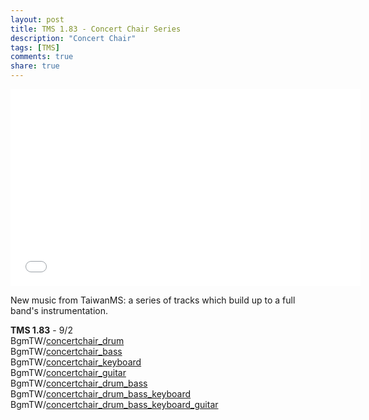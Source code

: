 ```yaml
---
layout: post
title: TMS 1.83 - Concert Chair Series
description: "Concert Chair"
tags: [TMS]
comments: true
share: true
---
```


<iframe width="560" height="315" src="//www.youtube.com/embed/videoseries?list=PLARr36qkoiWYmLzjRfBZI8MX3iIB8-PO-" frameborder="0" allowfullscreen></iframe>

New music from TaiwanMS: a series of tracks which build up to a full band's instrumentation.

<b>TMS 1.83</b> - 9/2  
BgmTW/<a href="http://youtu.be/x3DpSrAI9js">concertchair_drum</a>  
BgmTW/<a href="http://youtu.be/0bhj1SiqzlE">concertchair_bass</a>  
BgmTW/<a href="http://youtu.be/stbAQs-rsyY">concertchair_keyboard</a>  
BgmTW/<a href="http://youtu.be/rWDa7sOvYdM">concertchair_guitar</a>  
BgmTW/<a href="http://youtu.be/SXFLOsagB1w">concertchair_drum_bass</a>  
BgmTW/<a href="http://youtu.be/0nvAy3udpog">concertchair_drum_bass_keyboard</a>  
BgmTW/<a href="http://youtu.be/0IgETnKxbns">concertchair_drum_bass_keyboard_guitar</a>
